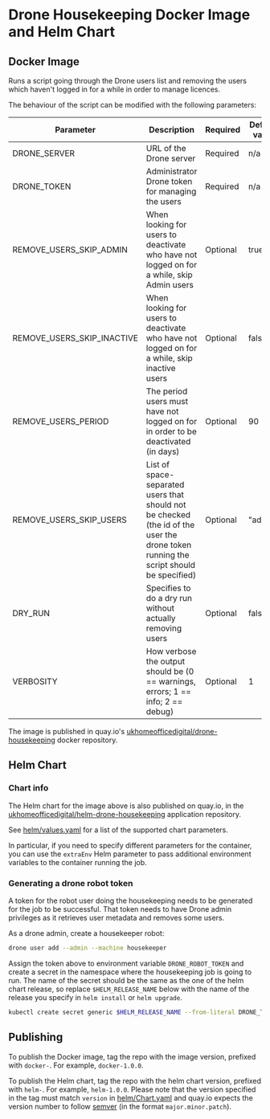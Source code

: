 # Drone Housekeeping Docker Image and Helm Chart

## Docker Image

Runs a script going through the Drone users list and removing the users which haven't logged in for a while in order to manage licences.

The behaviour of the script can be modified with the following parameters:

| Parameter | Description | Required | Default value |
|---|---|---|---|
| DRONE_SERVER | URL of the Drone server | Required | n/a |
| DRONE_TOKEN | Administrator Drone token for managing the users | Required | n/a |
| REMOVE_USERS_SKIP_ADMIN | When looking for users to deactivate who have not logged on for a while, skip Admin users | Optional | true |
| REMOVE_USERS_SKIP_INACTIVE | When looking for users to deactivate who have not logged on for a while, skip inactive users | Optional | false |
| REMOVE_USERS_PERIOD | The period users must have not logged on for in order to be deactivated (in days) | Optional | 90 |
| REMOVE_USERS_SKIP_USERS | List of space-separated users that should not be checked (the id of the user the drone token running the script should be specified) | Optional | "admin" |
| DRY_RUN | Specifies to do a dry run without actually removing users | Optional | false |
| VERBOSITY | How verbose the output should be (0 == warnings, errors; 1 == info; 2 == debug) | Optional | 1 |

The image is published in quay.io's [ukhomeofficedigital/drone-housekeeping](https://quay.io/repository/ukhomeofficedigital/drone-housekeeping?tab=tags) docker repository.

## Helm Chart

### Chart info

The Helm chart for the image above is also published on quay.io, in the [ukhomeofficedigital/helm-drone-housekeeping](https://quay.io/application/ukhomeofficedigital/helm-drone-housekeeping?tab=releases) application repository.

See [helm/values.yaml](helm/values.yaml) for a list of the supported chart parameters.

In particular, if you need to specify different parameters for the container, you can use the `extraEnv` Helm parameter to pass additional environment variables to the container running the job.

### Generating a drone robot token

A token for the robot user doing the housekeeping needs to be generated for the job to be successful. That token needs to have Drone admin privileges as it retrieves user metadata and removes some users.

As a drone admin, create a housekeeper robot:

``` bash
drone user add --admin --machine housekeeper
```

Assign the token above to environment variable `DRONE_ROBOT_TOKEN` and create a secret in the namespace where the housekeeping job is going to run. The name of the secret should be the same as the one of the helm chart release, so replace `$HELM_RELEASE_NAME` below with the name of the release you specify in `helm install` or `helm upgrade`.

``` bash
kubectl create secret generic $HELM_RELEASE_NAME --from-literal DRONE_TOKEN=$DRONE_ROBOT_TOKEN --from-literal DRONE_SERVER=$DRONE_SERVER
```

## Publishing

To publish the Docker image, tag the repo with the image version, prefixed with `docker-`. For example, `docker-1.0.0`.

To publish the Helm chart, tag the repo with the helm chart version, prefixed with `helm-`. For example, `helm-1.0.0`. Please note that the version specified in the tag must match `version` in [helm/Chart.yaml](helm/Chart.yaml) and quay.io expects the version number to follow [semver](https://semver.org/) (in the format `major.minor.patch`).
